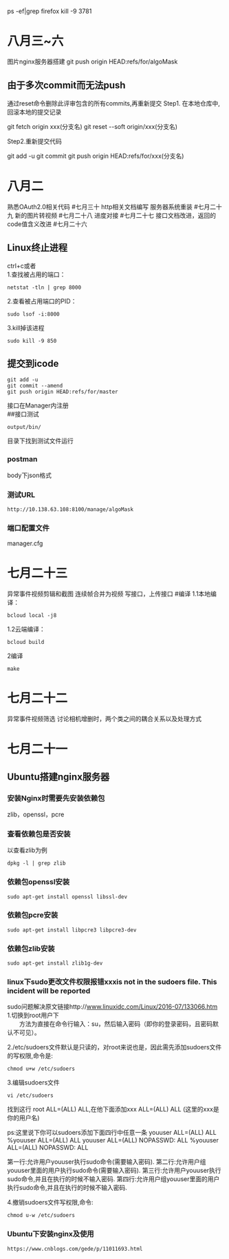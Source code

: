 ``` json
```



ps -ef|grep firefox
kill -9 3781
# 八月三~六
图片nginx服务器搭建
git push origin HEAD:refs/for/algoMask
## 由于多次commit而无法push
通过reset命令删除此评审包含的所有commits,再重新提交
Step1. 在本地仓库中,回滚本地的提交记录

git fetch origin xxx(分支名)
git reset --soft origin/xxx(分支名)

Step2.重新提交代码

git add -u
git commit
git push origin HEAD:refs/for/xxx(分支名)
# 八月二
熟悉OAuth2.0相关代码
#七月三十
http相关文档编写
服务器系统重装
#七月二十九
新的图片转视频
#七月二十八
进度对接
#七月二十七
接口文档改进，返回的code值含义改进
#七月二十六
## Linux终止进程
ctrl+c或者  
1.查找被占用的端口：  
```
netstat -tln | grep 8000
```  
2.查看被占用端口的PID：

    sudo lsof -i:8000
3.kill掉该进程

    sudo kill -9 850
## 提交到icode
```
git add -u
git commit --amend
git push origin HEAD:refs/for/master
```
接口在Manager内注册  
##接口测试  
```
output/bin/  
```  
目录下找到测试文件运行
### postman
body下json格式
### 测试URL
```
http://10.138.63.108:8100/manage/algoMask
```
### 端口配置文件
manager.cfg  

# 七月二十三
异常事件视频剪辑和截图
连续帧合并为视频
写接口，上传接口
#编译
1.1本地编译：  
```
bcloud local -j8
```  
1.2云端编译：  
```
bcloud build
```  
2编译  
```
make
```
# 七月二十二
异常事件视频筛选
讨论相机增删时，两个类之间的耦合关系以及处理方式
# 七月二十一
## Ubuntu搭建nginx服务器
### 安装Nginx时需要先安装依赖包
zlib，openssl，pcre
### 查看依赖包是否安装
以查看zlib为例
```
dpkg -l | grep zlib
```
### 依赖包openssl安装
```
sudo apt-get install openssl libssl-dev
```
### 依赖包pcre安装
```
sudo apt-get install libpcre3 libpcre3-dev
```
### 依赖包zlib安装
```
sudo apt-get install zlib1g-dev
```
### linux下sudo更改文件权限报错xxxis not in the sudoers file. This incident will be reported
sudo问题解决原文链接http://www.linuxidc.com/Linux/2016-07/133066.htm  
1.切换到root用户下   
　　方法为直接在命令行输入：su，然后输入密码（即你的登录密码，且密码默认不可见）。

2./etc/sudoers文件默认是只读的，对root来说也是，因此需先添加sudoers文件的写权限,命令是:  
```
chmod u+w /etc/sudoers
```
3.编辑sudoers文件
```
vi /etc/sudoers
```
找到这行 root ALL=(ALL) ALL,在他下面添加xxx ALL=(ALL) ALL (这里的xxx是你的用户名)

ps:这里说下你可以sudoers添加下面四行中任意一条
youuser ALL=(ALL) ALL
%youuser ALL=(ALL) ALL
youuser ALL=(ALL) NOPASSWD: ALL
%youuser ALL=(ALL) NOPASSWD: ALL

第一行:允许用户youuser执行sudo命令(需要输入密码).
第二行:允许用户组youuser里面的用户执行sudo命令(需要输入密码).
第三行:允许用户youuser执行sudo命令,并且在执行的时候不输入密码.
第四行:允许用户组youuser里面的用户执行sudo命令,并且在执行的时候不输入密码.

4.撤销sudoers文件写权限,命令:
```
chmod u-w /etc/sudoers
```
### Ubuntu下安装nginx及使用
```
https://www.cnblogs.com/gede/p/11011693.html
```
